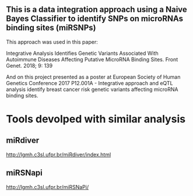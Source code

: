 ## This is a data integration approach using a Naive Bayes Classifier to identify SNPs on microRNAs binding sites (miRSNPs)
This approach was used in this paper:

Integrative Analysis Identifies Genetic Variants Associated With Autoimmune Diseases Affecting Putative MicroRNA Binding Sites. Front Genet. 2018; 9: 139

And on this project presented as a poster at European Society of Human Genetics Conference 2017
P12.001A - Integrative approach and eQTL analysis identify breast cancer risk genetic variants affecting microRNA binding sites.

# Tools devolped with similar analysis
## miRdiver 
http://lgmh.c3sl.ufpr.br/miRdiver/index.html

## miRSNapi
http://lgmh.c3sl.ufpr.br/miRSNaPi/
